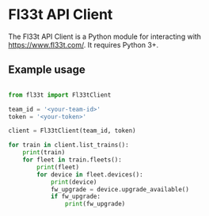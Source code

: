 
# Fl33t API Client

The Fl33t API Client is a Python module for interacting with https://www.fl33t.com/. It requires Python 3+. 


## Example usage

```python

from fl33t import Fl33tClient

team_id = '<your-team-id>'
token = '<your-token>'

client = Fl33tClient(team_id, token)

for train in client.list_trains():
    print(train)
    for fleet in train.fleets():
        print(fleet)
        for device in fleet.devices():
            print(device)
            fw_upgrade = device.upgrade_available()
            if fw_upgrade:
                print(fw_upgrade)
```
